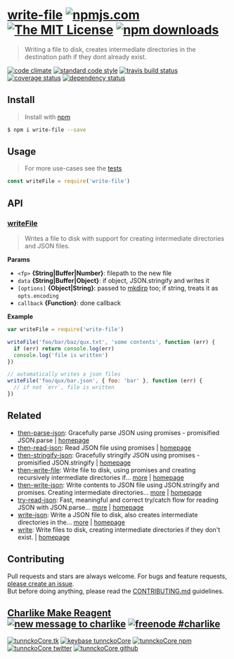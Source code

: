 # [write-file][author-www-url] [![npmjs.com][npmjs-img]][npmjs-url] [![The MIT License][license-img]][license-url] [![npm downloads][downloads-img]][downloads-url] 

> Writing a file to disk, creates intermediate directories in the destination path if they dont already exist.

[![code climate][codeclimate-img]][codeclimate-url] [![standard code style][standard-img]][standard-url] [![travis build status][travis-img]][travis-url] [![coverage status][coveralls-img]][coveralls-url] [![dependency status][david-img]][david-url]

## Install
> Install with [npm](https://www.npmjs.com/)

```sh
$ npm i write-file --save
```

## Usage
> For more use-cases see the [tests](./test.js)

```js
const writeFile = require('write-file')
```

## API

### [writeFile](index.js#L42)
> Writes a file to disk with support for creating intermediate directories and JSON files.

**Params**

* `<fp>` **{String|Buffer|Number}**: filepath to the new file    
* `data` **{String|Buffer|Object}**: if object, JSON.stringify and writes it    
* `[options]` **{Object|String}**: passed to [mkdirp][] too; if string, treats it as `opts.encoding`    
* `callback` **{Function}**: done callback    

**Example**

```js
var writeFile = require('write-file')

writeFile('foo/bar/baz/qux.txt', 'some contents', function (err) {
  if (err) return console.log(err)
  console.log('file is written')
})

// automatically writes a json files
writeFile('foo/qux/bar.json', { foo: 'bar' }, function (err) {
  // if not `err`, file is written
})
```

## Related
- [then-parse-json](https://www.npmjs.com/package/then-parse-json): Gracefully parse JSON using promises - promisified JSON.parse | [homepage](https://github.com/tunnckocore/then-parse-json#readme "Gracefully parse JSON using promises - promisified JSON.parse")
- [then-read-json](https://www.npmjs.com/package/then-read-json): Read JSON file using promises | [homepage](https://github.com/tunnckocore/then-read-json#readme "Read JSON file using promises")
- [then-stringify-json](https://www.npmjs.com/package/then-stringify-json): Gracefully stringify JSON using promises - promisified JSON.stringify | [homepage](https://github.com/tunnckocore/then-stringify-json#readme "Gracefully stringify JSON using promises - promisified JSON.stringify")
- [then-write-file](https://www.npmjs.com/package/then-write-file): Write file to disk, using promises and creating recursively intermediate directories if… [more](https://github.com/tunnckocore/then-write-file#readme) | [homepage](https://github.com/tunnckocore/then-write-file#readme "Write file to disk, using promises and creating recursively intermediate directories if they don't exist.")
- [then-write-json](https://www.npmjs.com/package/then-write-json): Write contents to JSON file using JSON.stringify and promises. Creating intermediate directories… [more](https://github.com/tunnckocore/then-write-json#readme) | [homepage](https://github.com/tunnckocore/then-write-json#readme "Write contents to JSON file using JSON.stringify and promises. Creating intermediate directories if they don't exist.")
- [try-read-json](https://www.npmjs.com/package/try-read-json): Fast, meaningful and correct try/catch flow for reading JSON with JSON.parse… [more](https://github.com/tunnckocore/try-read-json#readme) | [homepage](https://github.com/tunnckocore/try-read-json#readme "Fast, meaningful and correct try/catch flow for reading JSON with JSON.parse - support optional callback")
- [write-json](https://www.npmjs.com/package/write-json): Write a JSON file to disk, also creates intermediate directories in the… [more](https://github.com/jonschlinkert/write-json) | [homepage](https://github.com/jonschlinkert/write-json "Write a JSON file to disk, also creates intermediate directories in the destination path if they don't already exist.")
- [write](https://www.npmjs.com/package/write): Write files to disk, creating intermediate directories if they don't exist. | [homepage](https://github.com/jonschlinkert/write "Write files to disk, creating intermediate directories if they don't exist.")

## Contributing
Pull requests and stars are always welcome. For bugs and feature requests, [please create an issue](https://github.com/tunnckoCore/write-file/issues/new).  
But before doing anything, please read the [CONTRIBUTING.md](./CONTRIBUTING.md) guidelines.

## [Charlike Make Reagent](http://j.mp/1stW47C) [![new message to charlike][new-message-img]][new-message-url] [![freenode #charlike][freenode-img]][freenode-url]

[![tunnckoCore.tk][author-www-img]][author-www-url] [![keybase tunnckoCore][keybase-img]][keybase-url] [![tunnckoCore npm][author-npm-img]][author-npm-url] [![tunnckoCore twitter][author-twitter-img]][author-twitter-url] [![tunnckoCore github][author-github-img]][author-github-url]

[npmjs-url]: https://www.npmjs.com/package/write-file
[npmjs-img]: https://img.shields.io/npm/v/write-file.svg?label=write-file

[license-url]: https://github.com/tunnckoCore/write-file/blob/master/LICENSE
[license-img]: https://img.shields.io/npm/l/write-file.svg

[downloads-url]: https://www.npmjs.com/package/write-file
[downloads-img]: https://img.shields.io/npm/dm/write-file.svg

[codeclimate-url]: https://codeclimate.com/github/tunnckoCore/write-file
[codeclimate-img]: https://img.shields.io/codeclimate/github/tunnckoCore/write-file.svg

[travis-url]: https://travis-ci.org/tunnckoCore/write-file
[travis-img]: https://img.shields.io/travis/tunnckoCore/write-file/master.svg

[coveralls-url]: https://coveralls.io/r/tunnckoCore/write-file
[coveralls-img]: https://img.shields.io/coveralls/tunnckoCore/write-file.svg

[david-url]: https://david-dm.org/tunnckoCore/write-file
[david-img]: https://img.shields.io/david/tunnckoCore/write-file.svg

[standard-url]: https://github.com/feross/standard
[standard-img]: https://img.shields.io/badge/code%20style-standard-brightgreen.svg

[author-www-url]: http://www.tunnckocore.tk
[author-www-img]: https://img.shields.io/badge/www-tunnckocore.tk-fe7d37.svg

[keybase-url]: https://keybase.io/tunnckocore
[keybase-img]: https://img.shields.io/badge/keybase-tunnckocore-8a7967.svg

[author-npm-url]: https://www.npmjs.com/~tunnckocore
[author-npm-img]: https://img.shields.io/badge/npm-~tunnckocore-cb3837.svg

[author-twitter-url]: https://twitter.com/tunnckoCore
[author-twitter-img]: https://img.shields.io/badge/twitter-@tunnckoCore-55acee.svg

[author-github-url]: https://github.com/tunnckoCore
[author-github-img]: https://img.shields.io/badge/github-@tunnckoCore-4183c4.svg

[freenode-url]: http://webchat.freenode.net/?channels=charlike
[freenode-img]: https://img.shields.io/badge/freenode-%23charlike-5654a4.svg

[new-message-url]: https://github.com/tunnckoCore/ama
[new-message-img]: https://img.shields.io/badge/ask%20me-anything-green.svg

[mkdirp]: https://github.com/substack/node-mkdirp